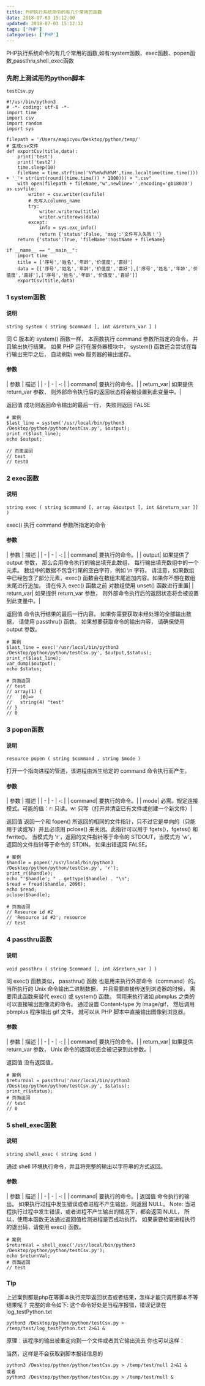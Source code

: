 ```yaml
---
title: PHP执行系统命令的有几个常用的函数
date: 2018-07-03 15:12:00
updated: 2018-07-03 15:12:12
tags: ['PHP']
categories: ['PHP']
---
```

PHP执行系统命令的有几个常用的函数,如有:system函数、exec函数、popen函数,passthru,shell_exec函数
<!--more-->
### 先附上测试用的python脚本
```
testCsv.py

#!/usr/bin/python3
# -*- coding: utf-8 -*-
import time
import csv
import random
import sys

filepath = '/Users/magicyou/Desktop/python/temp/'
# 生成csv文件
def exportCsv(title,data):
	print('test')
	print('test2')
	time.sleep(10)
	fileName = time.strftime('%Y%m%d%H%M',time.localtime(time.time())) + '_'+ str(int(round((time.time()) * 1000))) + ".csv"
	with open(filepath + fileName,"w",newline='',encoding='gb18030') as csvfile: 
	    writer = csv.writer(csvfile)
	    # 先写入columns_name
	    try:
	    	writer.writerow(title)
	    	writer.writerows(data)
	    except:
	    	info = sys.exc_info() 
	    	return {'status':False, 'msg':'文件写入失败！'} 
	return {'status':True, 'fileName':hostName + fileName}

if __name__ == "__main__":
    import time
    title = ['序号','姓名','年龄','价值度','喜好']
    data = [['序号','姓名','年龄','价值度','喜好'],['序号','姓名','年龄','价值度','喜好'],['序号','姓名','年龄','价值度','喜好']]
    exportCsv(title,data)
```

### 1 system函数

#### 说明
```
string system ( string $command [, int &$return_var ] )
```
同 C 版本的 system() 函数一样， 本函数执行 command 参数所指定的命令， 并且输出执行结果。
如果 PHP 运行在服务器模块中， system() 函数还会尝试在每行输出完毕之后， 自动刷新 web 服务器的输出缓存。

#### 参数
| 参数 | 描述 |
| - | - | -: |
| command| 要执行的命令。|
| return_var| 如果提供 return_var 参数， 则外部命令执行后的返回状态将会被设置到此变量中。|

返回值
成功则返回命令输出的最后一行， 失败则返回 FALSE

```
# 案例
$last_line = system('/usr/local/bin/python3 /Desktop/python/python/testCsv.py', $output);
print_r($last_line);
echo $output;

// 页面返回
// test
// test0
```

### 2 exec函数

#### 说明
```
string exec ( string $command [, array &$output [, int &$return_var ]] )
```
exec() 执行 command 参数所指定的命令

#### 参数
| 参数 | 描述 |
| - | - | -: |
| command| 要执行的命令。|
| output| 如果提供了 output 参数， 那么会用命令执行的输出填充此数组， 每行输出填充数组中的一个元素。 数组中的数据不包含行尾的空白字符，例如 \n 字符。 请注意，如果数组中已经包含了部分元素，exec() 函数会在数组末尾追加内容。如果你不想在数组末尾进行追加， 请在传入 exec() 函数之前 对数组使用 unset() 函数进行重置|
| return_var| 如果提供 return_var 参数， 则外部命令执行后的返回状态将会被设置到此变量中。|

返回值
命令执行结果的最后一行内容。 如果你需要获取未经处理的全部输出数据， 请使用 passthru() 函数。
如果想要获取命令的输出内容， 请确保使用 output 参数。

```
# 案例
$last_line = exec('/usr/local/bin/python3 /Desktop/python/python/testCsv.py', $output,$status);
print_r($last_line);
var_dump($output);
echo $status;

# 页面返回
// test
// array(1) {
//   [0]=>
//   string(4) "test"
// }
// 0
```

### 3 popen函数

#### 说明
```
resource popen ( string $command , string $mode )
```
打开一个指向进程的管道，该进程由派生给定的 command 命令执行而产生。 

#### 参数
| 参数 | 描述 |
| - | - | -: |
| command| 要执行的命令。|
| mode| 必需。规定连接模式。可能的值：r: 只读。w: 只写（打开并清空已有文件或创建一个新文件）|

返回值
返回一个和 fopen() 所返回的相同的文件指针，只不过它是单向的（只能用于读或写）并且必须用 pclose() 来关闭。此指针可以用于 fgets()，fgetss() 和 fwrite()。 当模式为 'r'，返回的文件指针等于命令的 STDOUT，当模式为 'w'，返回的文件指针等于命令的 STDIN。
如果出错返回 FALSE。

```
# 案例
$handle = popen('/usr/local/bin/python3 /Desktop/python/python/testCsv.py', 'r');
print_r($handle);
echo "'$handle'; " . gettype($handle) . "\n";
$read = fread($handle, 2096);
echo $read;
pclose($handle);

# 页面返回
// Resource id #2
// 'Resource id #2'; resource
// test
```

### 4 passthru函数

#### 说明
```
void passthru ( string $command [, int &$return_var ] )
```
同 exec() 函数类似， passthru() 函数 也是用来执行外部命令（command）的。 当所执行的 Unix 命令输出二进制数据， 并且需要直接传送到浏览器的时候， 需要用此函数来替代 exec() 或 system() 函数。 常用来执行诸如 pbmplus 之类的可以直接输出图像流的命令。 通过设置 Content-type 为 image/gif， 然后调用 pbmplus 程序输出 gif 文件， 就可以从 PHP 脚本中直接输出图像到浏览器。

#### 参数
| 参数 | 描述 |
| - | - | -: |
| command| 要执行的命令。|
| return_var| 如果提供 return_var 参数， Unix 命令的返回状态会被记录到此参数。|

返回值
没有返回值。
```
# 案例
$returnVal = passthru('/usr/local/bin/python3 /Desktop/python/python/testCsv.py', $status);
print_r($status);
# 页面返回
// test
// 0
```

### 5 shell_exec函数

#### 说明
```
string shell_exec ( string $cmd )
```
通过 shell 环境执行命令，并且将完整的输出以字符串的方式返回。
#### 参数
| 参数 | 描述 |
| - | - | -: |
| command| 要执行的命令。|
返回值
命令执行的输出。 如果执行过程中发生错误或者进程不产生输出，则返回 NULL。
Note:
当进程执行过程中发生错误，或者进程不产生输出的情况下，都会返回 NULL， 所以，使用本函数无法通过返回值检测进程是否成功执行。 如果需要检查进程执行的退出码，请使用 exec() 函数。

```
# 案例
$returnVal = shell_exec('/usr/local/bin/python3 /Desktop/python/python/testCsv.py');
echo $returnVal;
# 页面返回
// test
```
### Tip
上述案例都是php在等脚本执行完毕返回状态或者结果，怎样才能只调用脚本不等结果呢？
完整的命令如下:
这个命令好处是当程序报错，错误记录在log_testPython.txt
```
python3 /Desktop/python/python/testCsv.py > /temp/test/log_testPython.txt 2>&1 &
```
原理：该程序的输出被重定向到一个文件或者其它输出流去
你也可以这样：

当然，这样是不会获取到脚本报错信息的

```
python3 /Desktop/python/python/testCsv.py > /temp/test/null 2>&1 &
或者
python3 /Desktop/python/python/testCsv.py > /temp/test/null &
```
